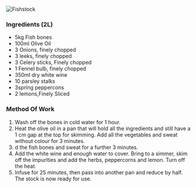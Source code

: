![Fishstock](resource:assets/images/stocksoupssauces/fishstock.png)

### **Ingredients (2L)**
- 5kg Fish bones
- 100ml Olive Oil
- 3 Onions, finely chopped
- 3 leeks, finely chopped
- 3 Celery sticks, Finely chopped
- 1 Fennel bulb, finely chopped
- 350ml dry white wine
- 10 parsley stalks
- 3spring peppercons
- 2 lemons,Finely Sliced

### **Method Of Work**
1. Wash off the bones in cold water for 1 hour.
2. Heat the olive oil in a pan that will hold all the
ingredients and still have a 1 cm gap at the top
for skimming. Add all the vegetables and sweat
without colour for 3 minutes.
3. d the fish bones and sweat for a further
3 minutes.
4. Add the white wine and enough water to cover.
Bring to a simmer, skim off the impurities and add
the herbs, peppercorns and lemon. Turn off the
heat.
5. Infuse for 25 minutes, then pass into another pan
and reduce by half. The stock is now ready for
use.
